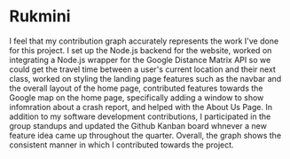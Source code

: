 # Rukmini
I feel that my contribution graph accurately represents the work I've done for this project. I set up the Node.js backend for the website, worked on integrating a Node.js wrapper for the Google Distance Matrix API so we could get the travel time between a user's current location and their next class, worked on styling the landing page features such as the navbar and the overall layout of the home page, contributed features towards the Google map on the home page, specifically adding a window to show infomration about a crash report, and helped with the About Us Page. In addition to my software development contributions, I participated in the group standups and updated the Github Kanban board whnever a new feature idea came up throughout the quarter. Overall, the graph shows the consistent manner in which I contributed towards the project. 
